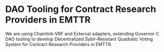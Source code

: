 # DAO Tooling for Contract Research Providers in EMTTR

We are using Chainlink-VRF and External adapters, extending Governor C DAO tooling to develop Decentralized Sybil-Resistant Quadratic Voting System for Contract Research Providers in EMTTR.


